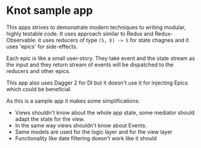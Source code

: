 # Knot sample app

This apps strives to demonstrate modern techniques to writing modular, highly testable code. It uses approach similar to
Redux and Redux-Observable: it uses reducers of type `(S, E) -> S` for state chagnes and it uses 'epics' for side-effects.

Each epic is like a small user-story. They take event and the state stream as the input and they return stream of events
will be dispatched to the reducers and other epics.

This app also uses Dagger 2 for DI but it doesn't use it for injecting Epics which could be beneficial.

As this is a sample app it makes some simplifications:
 * Views shouldn't know about the whole app state, some mediator should adapt the state for the view.
 * In the same way views shouldn't know about Events.
 * Same models are used for the logic layer and for the view layer
 * Functionality like date filtering doesn't work like it should
